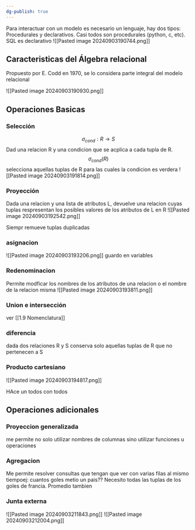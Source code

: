 ```yaml
---
dg-publish: true
---
```

Para interactuar con un modelo es necesario un lenguaje, hay dos tipos: Procedurales y declarativos. Casi todos son procedurales (python, c, etc). SQL es declarativo
![[Pasted image 20240903190744.png]]


## Caracteristicas del Álgebra relacional 
Propuesto por E. Codd en 1970, se lo considera parte integral del modelo relacional

![[Pasted image 20240903190930.png]]

## Operaciones Basicas 
### Selección
$$\sigma_{cond}:R\to S$$
Dad una relacion R y una condicion que se acplica a cada tupla de R. $$\sigma_{cond}(R)$$ selecciona aquellas tuplas de R para las cuales la condicion es verdera
![[Pasted image 20240903191814.png]]

### Proyección

Dada una relacion y una lista de atributos L, devuelve una relacion cuyas tuplas respresentan los posibles valores de los atributos de L en R
![[Pasted image 20240903192542.png]]

Siempr remueve tuplas duplicadas

### asignacion
![[Pasted image 20240903193206.png]]
guardo en variables

### Redenominacion
Permite modficar los nombres de los atributos de una relacion o el nombre de la relacion misma
![[Pasted image 20240903193811.png]]


### Union e intersección 
ver [[1.9 Nomenclatura]]


### diferencia 
dada dos relaciones R y S conserva solo aquellas tuplas de R que no pertenecen a S

### Producto cartesiano
![[Pasted image 20240903194817.png]]


HAce un todos con todos



## Operaciones adicionales
### Proyeccion generalizada
me permite no solo utilizar nombres de columnas sino utilizar funciones u operaciones 

### Agregacion 
Me permite resolver consultas que tengan que ver con varias filas al mismo tiempoej: cuantos goles metio un pais?? Necesito todas las tuplas de los goles de francia. Promedio tambien

### Junta externa 
![[Pasted image 20240903211843.png]]
![[Pasted image 20240903212004.png]]